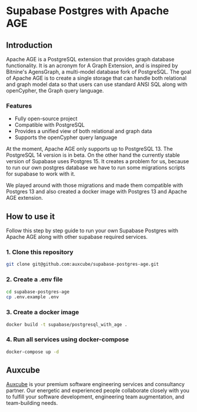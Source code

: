# Supabase Postgres with Apache AGE

## Introduction
Apache AGE is a PostgreSQL extension that provides graph database functionality. It is an acronym for A Graph Extension, and is inspired by Bitnine's AgensGraph, a multi-model database fork of PostgreSQL. The goal of Apache AGE is to create a single storage that can handle both relational and graph model data so that users can use standard ANSI SQL along with openCypher, the Graph query language.

### Features

* Fully open-source project
* Compatible with PostgreSQL
* Provides a unified view of both relational and graph data
* Supports the openCypher query language

At the moment, Apache AGE only supports up to PostgreSQL 13. The PostgreSQL 14 version is in beta. On the other hand the currently stable version of Supabase uses Postgres 15. It creates a problem for us, because to run our own postgres database we have to run some migrations scripts for supabase to work with it.

We played around with those migrations and made them compatible with Postgres 13 and also created a docker image with Postgres 13 and Apache AGE extension.

## How to use it
Follow this step by step guide to run your own Supabase Postgres with Apache AGE along with other supabase required services.

### 1. Clone this repository
```bash
git clone git@github.com:auxcube/supabase-postgres-age.git
```

### 2. Create a .env file
```bash
cd supabase-postgres-age
cp .env.example .env
```

### 3. Create a docker image
```bash
docker build -t supabase/postgresql_with_age .
```

### 4. Run all services using docker-compose
```bash
docker-compose up -d
```

## Auxcube
[Auxcube](https://auxcube.com/) is your premium software engineering services and consultancy partner. Our energetic and experienced people collaborate closely with you to fulfill your software development, engineering team augmentation, and team-building needs.

